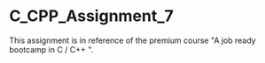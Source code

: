 # C_CPP_Assignment_7
This assignment is in reference of the premium course "A job ready bootcamp in C / C++ ".
